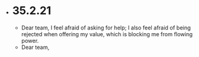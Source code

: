 - # 35.2.21
	- Dear team, I feel afraid of asking for help; I also feel afraid of being rejected when offering my value, which is blocking me from flowing power.
	- Dear team,